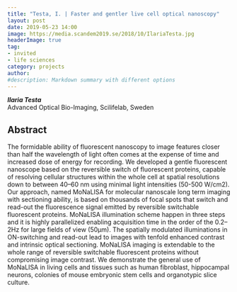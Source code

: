 ```yaml
---
title: "Testa, I. | Faster and gentler live cell optical nanoscopy"
layout: post
date: 2019-05-23 14:00
image: https://media.scandem2019.se/2018/10/IlariaTesta.jpg
headerImage: true
tag:
- invited
- life sciences
category: projects
author:
#description: Markdown summary with different options
---
```


_**Ilaria Testa**_<br/>
Advanced Optical Bio-Imaging, Scilifelab, Sweden<br/>

## Abstract

The formidable ability of fluorescent nanoscopy to image features closer than half the wavelength of light often comes at the expense of time and increased dose of energy for recording. We developed a gentle fluorescent nanoscope based on the reversible switch of fluorescent proteins, capable of resolving cellular structures within the whole cell at spatial resolutions down to between 40–60 nm using minimal light intensities (50-500 W/cm2). Our approach, named MoNaLISA for molecular nanoscale long term imaging with sectioning ability, is based on thousands of focal spots that switch and read-out the fluorescence signal emitted by reversible switchable fluorescent proteins. MoNaLISA illumination scheme happen in three steps and it is highly parallelized enabling acquisition time in the order of the 0.2–2Hz for large fields of view (50µm). The spatially modulated illuminations in ON-switching and read-out lead to images with tenfold enhanced contrast and intrinsic optical sectioning. MoNaLISA imaging is extendable to the whole range of reversible switchable fluorescent proteins without compromising image contrast. We demonstrate the general use of MoNaLISA in living cells and tissues such as human fibroblast, hippocampal neurons, colonies of mouse embryonic stem cells and organotypic slice culture.<br/>
